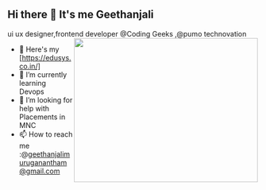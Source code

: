 ## Hi there 👋 It's me Geethanjali

ui ux designer,frontend developer @Coding Geeks ,@pumo technovation
<img align="right" width="370" height="290" src="![3d-illustration-girl-with-glasses-laptop-her-hands.jpg…]()
">
- 🔭 Here's my [https://edusys.co.in/]                                                
- 🌱 I’m currently learning Devops
- 🤔 I’m looking for help with Placements in MNC
- 📫 How to reach me :@geethanjalimuruganantham@gmail.com
<br />



